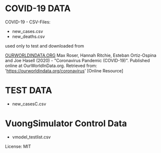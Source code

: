 # COVID-19 DATA
COVID-19 - CSV-Files:
- new_cases.csv
- new_deaths.csv

used only to test and downloaded  from

[OURWORLDINDATA.ORG](https://ourworldindata.org/coronavirus-source-data)
Max Roser, Hannah Ritchie, Esteban Ortiz-Ospina and Joe Hasell (2020) - "Coronavirus Pandemic (COVID-19)". Published online at OurWorldInData.org. Retrieved from: 'https://ourworldindata.org/coronavirus' [Online Resource]

# TEST DATA
- new_casesC.csv
# VuongSimulator Control Data
- vmodel_testlist.csv

License: MIT
